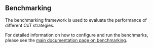 ## Benchmarking

The benchmarking framework is used to evaluate the performance of different CoT strategies.

For detailed information on how to configure and run the benchmarks, please see the
[main documentation page on benchmarking](../docs/benchmarking.md).
